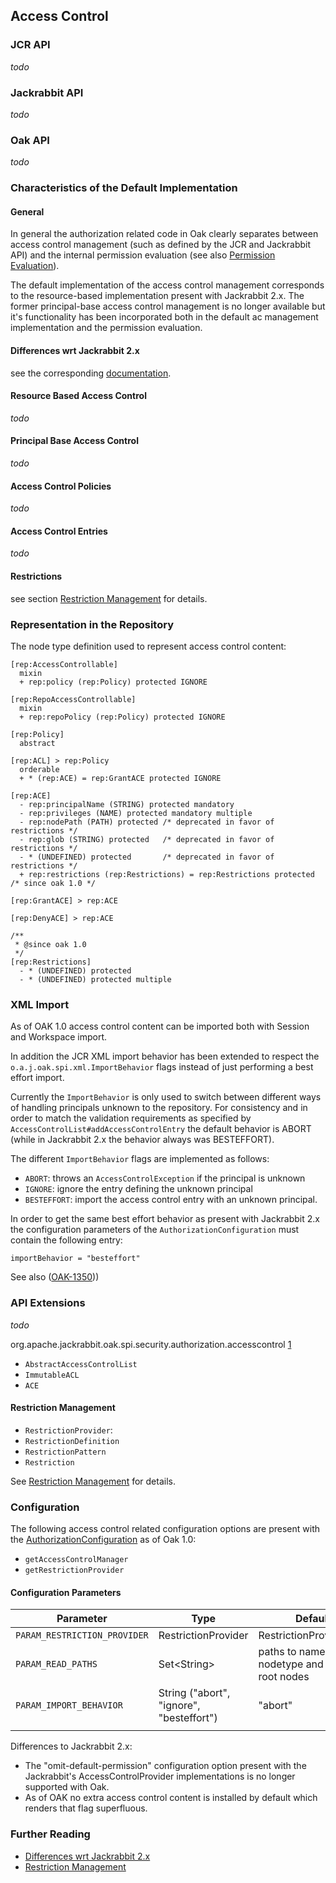 <!--
   Licensed to the Apache Software Foundation (ASF) under one or more
   contributor license agreements.  See the NOTICE file distributed with
   this work for additional information regarding copyright ownership.
   The ASF licenses this file to You under the Apache License, Version 2.0
   (the "License"); you may not use this file except in compliance with
   the License.  You may obtain a copy of the License at

       http://www.apache.org/licenses/LICENSE-2.0

   Unless required by applicable law or agreed to in writing, software
   distributed under the License is distributed on an "AS IS" BASIS,
   WITHOUT WARRANTIES OR CONDITIONS OF ANY KIND, either express or implied.
   See the License for the specific language governing permissions and
   limitations under the License.
-->

Access Control
--------------------------------------------------------------------------------

### JCR API

_todo_


### Jackrabbit API

_todo_

### Oak API

_todo_


### Characteristics of the Default Implementation

#### General

In general the authorization related code in Oak clearly separates between access
control management (such as defined by the JCR and Jackrabbit API) and the internal
permission evaluation (see also [Permission Evaluation](differences_permissions.html)).

The default implementation of the access control management corresponds to the
resource-based implementation present with Jackrabbit 2.x. The former principal-base
access control management is no longer available but it's functionality has been
incorporated both in the default ac management implementation and the permission evaluation.

#### Differences wrt Jackrabbit 2.x

see the corresponding [documentation](accesscontrol/differences.html).

#### Resource Based Access Control

_todo_

#### Principal Base Access Control

_todo_

#### Access Control Policies

_todo_

#### Access Control Entries

_todo_

#### Restrictions

see section [Restriction Management](accesscontrol/restriction.html) for details.


### Representation in the Repository

The node type definition used to represent access control content:

    [rep:AccessControllable]
      mixin
      + rep:policy (rep:Policy) protected IGNORE

    [rep:RepoAccessControllable]
      mixin
      + rep:repoPolicy (rep:Policy) protected IGNORE

    [rep:Policy]
      abstract

    [rep:ACL] > rep:Policy
      orderable
      + * (rep:ACE) = rep:GrantACE protected IGNORE

    [rep:ACE]
      - rep:principalName (STRING) protected mandatory
      - rep:privileges (NAME) protected mandatory multiple
      - rep:nodePath (PATH) protected /* deprecated in favor of restrictions */
      - rep:glob (STRING) protected   /* deprecated in favor of restrictions */
      - * (UNDEFINED) protected       /* deprecated in favor of restrictions */
      + rep:restrictions (rep:Restrictions) = rep:Restrictions protected /* since oak 1.0 */

    [rep:GrantACE] > rep:ACE

    [rep:DenyACE] > rep:ACE

    /**
     * @since oak 1.0
     */
    [rep:Restrictions]
      - * (UNDEFINED) protected
      - * (UNDEFINED) protected multiple


### XML Import

As of OAK 1.0 access control content can be imported both with Session and
Workspace import.

In addition the JCR XML import behavior has been extended to respect the
`o.a.j.oak.spi.xml.ImportBehavior` flags instead of just performing a best effort import.

Currently the `ImportBehavior` is only used to switch between different ways of
handling principals unknown to the repository. For consistency and in order to
match the validation requirements as specified by `AccessControlList#addAccessControlEntry`
the default behavior is ABORT (while in Jackrabbit 2.x the behavior always was BESTEFFORT).

The different `ImportBehavior` flags are implemented as follows:
- `ABORT`: throws an `AccessControlException` if the principal is unknown
- `IGNORE`: ignore the entry defining the unknown principal
- `BESTEFFORT`: import the access control entry with an unknown principal.

In order to get the same best effort behavior as present with Jackrabbit 2.x
the configuration parameters of the `AuthorizationConfiguration` must contain
the following entry:

    importBehavior = "besteffort"

See also ([OAK-1350](https://issues.apache.org/jira/browse/OAK-1350)))


### API Extensions

_todo_

org.apache.jackrabbit.oak.spi.security.authorization.accesscontrol [1]

- `AbstractAccessControlList`
- `ImmutableACL`
- `ACE`

#### Restriction Management

- `RestrictionProvider`:
- `RestrictionDefinition`
- `RestrictionPattern`
- `Restriction`

See [Restriction Management](accesscontrol/restriction.html) for details.


### Configuration

The following access control related configuration options are present with the [AuthorizationConfiguration] as of Oak 1.0:

- `getAccessControlManager`
- `getRestrictionProvider`

#### Configuration Parameters

| Parameter                    | Type                | Default                  |
|------------------------------|---------------------|--------------------------|
| `PARAM_RESTRICTION_PROVIDER` | RestrictionProvider | RestrictionProviderImpl  |
| `PARAM_READ_PATHS`           | Set\<String\>       | paths to namespace, nodetype and privilege root nodes  |
| `PARAM_IMPORT_BEHAVIOR`      | String ("abort", "ignore", "besteffort") | "abort" |
| | | |

Differences to Jackrabbit 2.x:

- The "omit-default-permission" configuration option present with the Jackrabbit's AccessControlProvider implementations is no longer supported with Oak.
- As of OAK no extra access control content is installed by default which renders that flag superfluous.

### Further Reading

- [Differences wrt Jackrabbit 2.x](accesscontrol/differences.html)
- [Restriction Management](accesscontrol/restriction.html)

<!-- hidden references -->
[1]: http://svn.apache.org/repos/asf/jackrabbit/oak/trunk/oak-core/src/main/java/org/apache/jackrabbit/oak/spi/security/authorization/restriction/
[AuthorizationConfiguration]: /oak/docs/apidocs/org/apache/jackrabbit/oak/spi/security/authorization/AuthorizationConfiguration.html